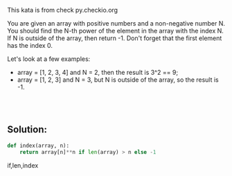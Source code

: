 This kata is from check py.checkio.org

You are given an array with positive numbers and a non-negative number N. You should find the N-th power of the element in the array with the index N. If N is outside of the array, then return -1. Don't forget that the first element has the index 0.

Let's look at a few examples:

- array = [1, 2, 3, 4] and N = 2, then the result is 3^2 == 9;
- array = [1, 2, 3] and N = 3, but N is outside of the array, so the result is -1.

<br><br>

## Solution:

```python
def index(array, n):
    return array[n]**n if len(array) > n else -1
```


<tag>if,len,index</tag>